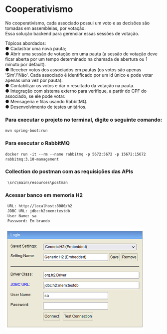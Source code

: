 # Cooperativismo
 No cooperativismo, cada associado possui um voto e as decisões são tomadas em assembleias,
por votação.   
 Essa solução backend para gerenciar essas sessões de votação.  

 Tópicos abordados:  
 ● Cadastrar uma nova pauta;  
 ● Abrir uma sessão de votação em uma pauta (a sessão de votação deve ficar aberta por um
tempo determinado na chamada de abertura ou 1 minuto por default).  
 ● Receber votos dos associados em pautas (os votos são apenas 'Sim'/'Não'. Cada associado
é identificado por um id único e pode votar apenas uma vez por pauta).  
 ● Contabilizar os votos e dar o resultado da votação na pauta.  
 ● Integração com sistema externo para verifique, a partir do CPF do associado, se ele pode
 votar.  
 ● Mensageria e filas usando RabbitMQ.  
 ● Desenvolvimento de testes unitários.  

 ### Para executar o projeto no terminal, digite o seguinte comando:
 ```shell script
mvn spring-boot:run 
```
 ### Para executar o RabbitMQ 
```
docker run -it --rm --name rabbitmq -p 5672:5672 -p 15672:15672 rabbitmq:3.10-management
```
### Collection do postman com as requisições das APIs 
```
 \src\main\resources\postman
```
### Acessar banco em memoria H2
```
 URL: http://localhost:8080/h2
 JDBC URL: jdbc:h2:mem:testdb
 User Name: sa
 Password: Em brando
```
![img_1.png](src/main/resources/imagens/img_1.png)